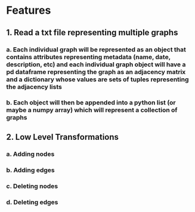 # Features
## 1. Read a txt file representing multiple graphs
### a. Each individual graph will be represented as an object that contains attributes representing metadata (name, date, description, etc) and each individual graph object will have a pd dataframe representing the graph as an adjacency matrix and a dictionary whose values are sets of tuples representing the adjacency lists
### b. Each object will then be appended into a python list (or maybe a numpy array) which will represent a collection of graphs
## 2. Low Level Transformations
### a. Adding nodes
### b. Adding edges
### c. Deleting nodes
### d. Deleting edges
